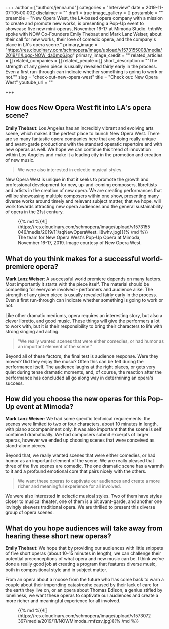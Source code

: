 +++
author = ["authors/jenna.md"]
categories = "Interview"
date = 2019-11-07T05:00:00Z
disclaimer = ""
draft = true
image_gallery = []
postamble = ""
preamble = "New Opera West, the LA-based opera company with a mission to create and promote new works, is presenting a Pop-Up event to showcase five new mini-operas, November 16-17 at Mimoda Studio. \n\nWe spoke with NOW Co-Founders Emily Thebaut and Mark Lanz Weiser, about their call for new works, their love of comedic opera, and the company's place in LA's opera scene."
primary_image = "https://res.cloudinary.com/schmopera/image/upload/v1573155008/media/2019/11/Logo-NOW_da0mp6.jpg"
primary_image_credit = ""
related_articles = []
related_companies = []
related_people = []
short_description = "\"The strength of any given piece is usually revealed fairly early in the process. Even a first run-through can indicate whether something is going to work or not.\""
slug = "check-out-new-opera-west"
title = "Check out: New Opera West"
youtube_url = ""

+++
## How does New Opera West fit into LA's opera scene?

**Emily Thebaut**: Los Angeles has an incredibly vibrant and evolving arts scene, which makes it the perfect place to launch New Opera West.  There are so many fantastic opera companies here that are doing really unique and avant-garde productions with the standard operatic repertoire and with new operas as well. We hope we can continue this trend of innovation within Los Angeles and make it a leading city in the promotion and creation of new music.

> We were also interested in eclectic musical styles.

New Opera West is unique in that it seeks to promote the growth and professional development for new, up-and-coming composers, librettists and artists in the creation of new opera.  We are creating performances that will be showcasing multiple composers within one show, presenting many diverse works around timely and relevant subject matter, that we hope, will work towards attracting new opera audiences and the general sustainability of opera in the 21st century.

<figure data-type="image">{{% md %}}![](https://res.cloudinary.com/schmopera/image/upload/v1573155046/media/2019/11/sqNewOperaWest_il8whv.jpg){{% /md %}}  
<figcaption>The team for New Opera West's Pop-Up Opera at Mimoda, November 16-17, 2019. Image courtesy of New Opera West.</figcaption>

</figure>

## What do you think makes for a successful world-premiere opera?

**Mark Lanz Weiser**: A successful world premiere depends on many factors. Most importantly it starts with the piece itself. The material should be compelling for everyone involved - performers and audience alike. The strength of any given piece is usually revealed fairly early in the process. Even a first run-through can indicate whether something is going to work or not.

Like other dramatic mediums, opera requires an interesting story, but also a clever libretto, and good music. These things will give the performers a lot to work with, but it is their responsibility to bring their characters to life with strong singing and acting.

> "We really wanted scenes that were either comedies, or had humor as an important element of the scene."

Beyond all of these factors, the final test is audience response. Were they moved? Did they enjoy the music? Often this can be felt during the performance itself. The audience laughs at the right places, or gets very quiet during tense dramatic moments, and, of course, the reaction after the performance has concluded all go along way in determining an opera's success.

## How did you choose the new operas for this Pop-Up event at Mimoda?

**Mark Lanz Weiser**: We had some specific technical requirements: the scenes were limited to two or four characters, about 10 minutes in length, with piano accompaniment only. It was also important that the scene is self contained dramatically. We had composers submit excerpts of larger operas, however we ended up choosing scenes that were conceived as stand-alone pieces.

Beyond that, we really wanted scenes that were either comedies, or had humor as an important element of the scene. We are really pleased that three of the five scenes are comedic. The one dramatic scene has a warmth to it and a profound emotional core that pairs nicely with the others.

> We want these operas to captivate our audiences and create a more richer and meaningful experience for all involved.

We were also interested in eclectic musical styles. Two of them have styles closer to musical theater, one of them is a bit avant-garde, and another one lovingly skewers traditional opera. We are thrilled to present this diverse group of opera scenes.

## What do you hope audiences will take away from hearing these short new operas?

**Emily Thebaut**: We hope that by providing our audiences with little snippets of five short operas (about 10-15 minutes in length), we can challenge their potential preconceptions of what opera and new music can be.  I think we've done a really good job at creating a program that features diverse music, both in compositional style and in subject matter.

From an opera about a moose from the future who has come back to warn a couple about their impending catastrophe caused by their lack of care for the earth they live on, or an opera about Thomas Edison, a genius stifled by loneliness, we want these operas to captivate our audiences and create a more richer and meaningful experience for all involved.

<figure data-type="image">{{% md %}}![](https://res.cloudinary.com/schmopera/image/upload/v1573072397/media/2019/11/NOWMimoda_rmfzsv.jpg){{% /md %}}  
</figure>